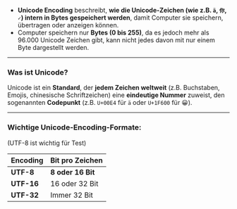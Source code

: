 - **Unicode Encoding** beschreibt, **wie die Unicode-Zeichen (wie z.B. `ä`, `你`, `✓`) intern in Bytes gespeichert werden**, damit Computer sie speichern, übertragen oder anzeigen können.
- Computer speichern nur **Bytes (0 bis 255)**, da es jedoch mehr als 96.000 Unicode Zeichen gibt, kann nicht jedes davon mit nur einem Byte dargestellt werden.

---

### Was ist Unicode?

Unicode ist ein **Standard**, der **jedem Zeichen weltweit** (z.B. Buchstaben, Emojis, chinesische Schriftzeichen) eine **eindeutige Nummer** zuweist, den sogenannten **Codepunkt** (z.B. `U+00E4` für `ä` oder `U+1F600` für 😀).

---

### Wichtige Unicode-Encoding-Formate:
(UTF-8 ist wichtig für Test)

|Encoding|Bit pro Zeichen|
|---|---|
|**UTF-8**|**8 oder 16 Bit**|
|**UTF-16**|16 oder 32 Bit|
|**UTF-32**|Immer 32 Bit|
